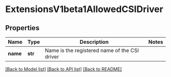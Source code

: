 # ExtensionsV1beta1AllowedCSIDriver

## Properties
Name | Type | Description | Notes
------------ | ------------- | ------------- | -------------
**name** | **str** | Name is the registered name of the CSI driver | 

[[Back to Model list]](../README.md#documentation-for-models) [[Back to API list]](../README.md#documentation-for-api-endpoints) [[Back to README]](../README.md)


